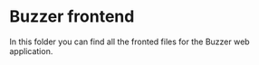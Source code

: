 # Buzzer frontend

<p>In this folder you can find all the fronted files for the Buzzer web application.</p>
